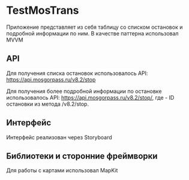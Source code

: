 # TestMosTrans
Приложение представляет из себя таблицу со списком остановок и подробной информации по ним. В качестве паттерна использовал MVVM


## API
Для получения списка остановок использовалось API:
https://api.mosgorpass.ru/v8.2/stop

Для получения более подробной информации по остановке использовалось API:
https://api.mosgorpass.ru/v8.2/stop/, где  - ID остановки из метода /v8.2/stop.


## Интерфейс 
Интерфейс реализован через Storyboard


## Библиотеки и сторонние фреймворки
Для работы с картами использовал MapKit
